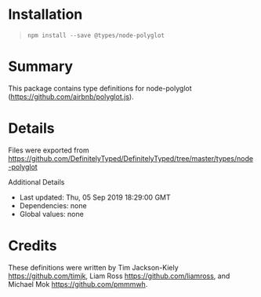 # Installation
> `npm install --save @types/node-polyglot`

# Summary
This package contains type definitions for node-polyglot (https://github.com/airbnb/polyglot.js).

# Details
Files were exported from https://github.com/DefinitelyTyped/DefinitelyTyped/tree/master/types/node-polyglot

Additional Details
 * Last updated: Thu, 05 Sep 2019 18:29:00 GMT
 * Dependencies: none
 * Global values: none

# Credits
These definitions were written by Tim Jackson-Kiely <https://github.com/timjk>, Liam Ross <https://github.com/liamross>, and Michael Mok <https://github.com/pmmmwh>.
